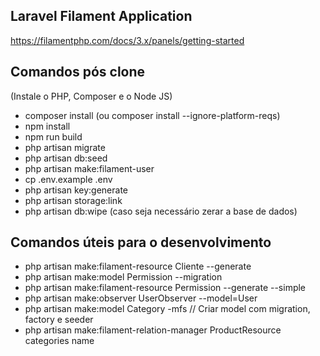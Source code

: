 
## Laravel Filament Application

https://filamentphp.com/docs/3.x/panels/getting-started


## Comandos pós clone

(Instale o PHP, Composer e o Node JS)

- composer install (ou composer install --ignore-platform-reqs)
- npm install
- npm run build
- php artisan migrate
- php artisan db:seed
- php artisan make:filament-user
- cp .env.example .env
- php artisan key:generate
- php artisan storage:link
- php artisan db:wipe (caso seja necessário zerar a base de dados)

## Comandos úteis para o desenvolvimento
- php artisan make:filament-resource Cliente --generate
- php artisan make:model Permission --migration
- php artisan make:filament-resource Permission --generate --simple
- php artisan make:observer UserObserver --model=User
- php artisan make:model Category -mfs // Criar model com migration, factory e seeder
- php artisan make:filament-relation-manager ProductResource categories name

